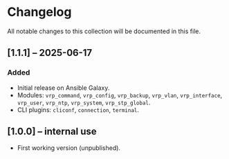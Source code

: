 # Changelog

All notable changes to this collection will be documented in this file.

## [1.1.1] – 2025-06-17
### Added
- Initial release on Ansible Galaxy.
- Modules: `vrp_command`, `vrp_config`, `vrp_backup`, `vrp_vlan`, `vrp_interface`, `vrp_user`, `vrp_ntp`, `vrp_system`, `vrp_stp_global`.
- CLI plugins: `cliconf`, `connection`, `terminal`.

## [1.0.0] – internal use
- First working version (unpublished).
